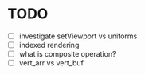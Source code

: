 # TODO
* [ ] investigate setViewport vs uniforms
* [ ] indexed rendering
* [ ] what is composite operation?
* [ ] vert_arr vs vert_buf